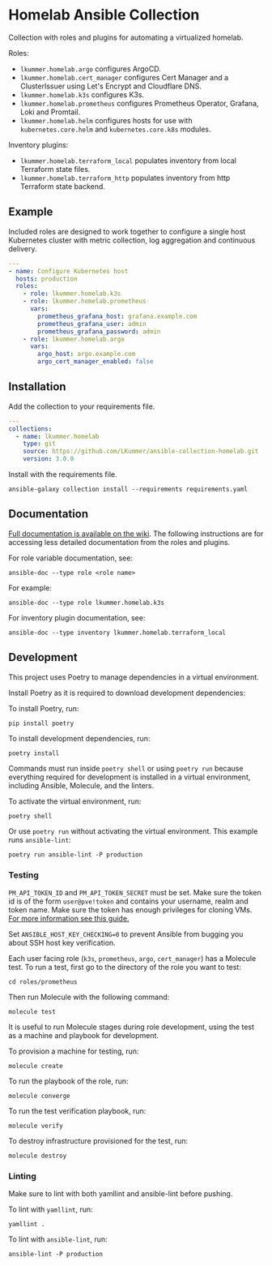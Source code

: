 # Homelab Ansible Collection

Collection with roles and plugins for automating a virtualized homelab.

Roles:

* `lkummer.homelab.argo` configures ArgoCD.
* `lkummer.homelab.cert_manager` configures Cert Manager and a ClusterIssuer using Let's Encrypt and Cloudflare DNS.
* `lkummer.homelab.k3s` configures K3s.
* `lkummer.homelab.prometheus` configures Prometheus Operator, Grafana, Loki and Promtail.
* `lkummer.homelab.helm` configures hosts for use with `kubernetes.core.helm` and `kubernetes.core.k8s` modules.

Inventory plugins:

* `lkummer.homelab.terraform_local` populates inventory from local Terraform state files.
* `lkummer.homelab.terraform_http` populates inventory from http Terraform state backend.

## Example

Included roles are designed to work together to configure a single host Kubernetes cluster with metric collection, log aggregation and continuous delivery.

```yaml
---
- name: Configure Kubernetes host
  hosts: production
  roles:
    - role: lkummer.homelab.k3s
    - role: lkummer.homelab.prometheus
      vars:
        prometheus_grafana_host: grafana.example.com
        prometheus_grafana_user: admin
        prometheus_grafana_password: admin
    - role: lkummer.homelab.argo
      vars:
        argo_host: argo.example.com
        argo_cert_manager_enabled: false
```

## Installation

Add the collection to your requirements file.

```yaml
---
collections:
  - name: lkummer.homelab
    type: git
    source: https://github.com/LKummer/ansible-collection-homelab.git
    version: 3.0.0
```

Install with the requirements file.

```
ansible-galaxy collection install --requirements requirements.yaml
```

## Documentation

[Full documentation is available on the wiki](https://homelab.pages.houseofkummer.com/devops/wiki/).
The following instructions are for accessing less detailed documentation from the roles and plugins.

For role variable documentation, see:

```
ansible-doc --type role <role name>
```

For example:

```
ansible-doc --type role lkummer.homelab.k3s
```

For inventory plugin documentation, see:

```
ansible-doc --type inventory lkummer.homelab.terraform_local
```

## Development

This project uses Poetry to manage dependencies in a virtual environment.

Install Poetry as it is required to download development dependencies:

To install Poetry, run:

```
pip install poetry
```

To install development dependencies, run:

```
poetry install
```

Commands must run inside `poetry shell` or using `poetry run` because everything required for
development is installed in a virtual environment, including Ansible, Molecule, and the linters.

To activate the virtual environment, run:

```
poetry shell
```

Or use `poetry run` without activating the virtual environment.
This example runs `ansible-lint`:

```
poetry run ansible-lint -P production
```

### Testing

`PM_API_TOKEN_ID` and `PM_API_TOKEN_SECRET` must be set.
Make sure the token id is of the form `user@pve!token` and contains your username, realm and token name.
Make sure the token has enough privileges for cloning VMs.
[For more information see this guide.](https://homelab.pages.houseofkummer.com/devops/wiki/how-to/proxmox-api-tokens/)

Set `ANSIBLE_HOST_KEY_CHECKING=0` to prevent Ansible from bugging you about SSH host key verification.

Each user facing role (`k3s`, `prometheus`, `argo`, `cert_manager`) has a Molecule test.
To run a test, first go to the directory of the role you want to test:

```
cd roles/prometheus
```

Then run Molecule with the following command:

```
molecule test
```

It is useful to run Molecule stages during role development, using the test as a machine and playbook for development.

To provision a machine for testing, run:

```
molecule create
```

To run the playbook of the role, run:

```
molecule converge
```

To run the test verification playbook, run:

```
molecule verify
```

To destroy infrastructure provisioned for the test, run:

```
molecule destroy
```

### Linting

Make sure to lint with both yamllint and ansible-lint before pushing.

To lint with `yamllint`, run:

```
yamllint .
```

To lint with `ansible-lint`, run:

```
ansible-lint -P production
```
